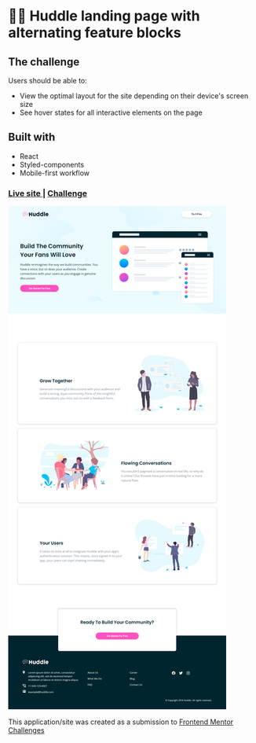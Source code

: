 # 👩‍💻 Huddle landing page with alternating feature blocks

## The challenge

Users should be able to:

- View the optimal layout for the site depending on their device's screen size
- See hover states for all interactive elements on the page


## Built with

- React
- Styled-components
- Mobile-first workflow

<div>
  <h3>
    <a href= "https://react-huddle-landing-page.netlify.app/">
      Live site
    </a>
    <span> | </span>
    <a href= "https://www.frontendmentor.io/challenges/huddle-landing-page-with-alternating-feature-blocks-5ca5f5981e82137ec91a5100">
      Challenge
    </a>
  </h3>
</div>

![Design preview for the Order summary card coding challenge](./public/assets/preview.png)

This application/site was created as a submission to <a href= "https://www.frontendmentor.io/">Frontend Mentor Challenges</a> 
